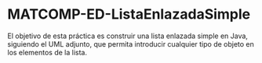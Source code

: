 # MATCOMP-ED-ListaEnlazadaSimple

El objetivo de esta práctica es construir una lista enlazada simple en Java, siguiendo el UML adjunto,  que permita introducir cualquier tipo de objeto en los elementos de la lista.

